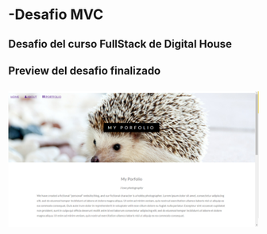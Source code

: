 # -Desafio MVC

## Desafio del curso FullStack de Digital House

<h2>Preview del desafio finalizado<h2>

<img src="https://github.com/adriramone90/MVC/blob/master/public/images/preview.png">
